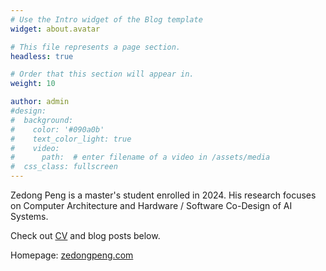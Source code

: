 ```yaml
---
# Use the Intro widget of the Blog template
widget: about.avatar

# This file represents a page section.
headless: true

# Order that this section will appear in.
weight: 10

author: admin
#design:
#  background:
#    color: '#090a0b'
#    text_color_light: true
#    video:
#      path:  # enter filename of a video in /assets/media
#  css_class: fullscreen
---
```


Zedong Peng is a master's student enrolled in 2024. His research focuses on Computer Architecture and Hardware / Software Co-Design of AI Systems. 

Check out [CV](uploads/Zedong_CV_Mar2024.pdf) and blog posts below.

Homepage: [zedongpeng.com](www.zedongpeng.com)

